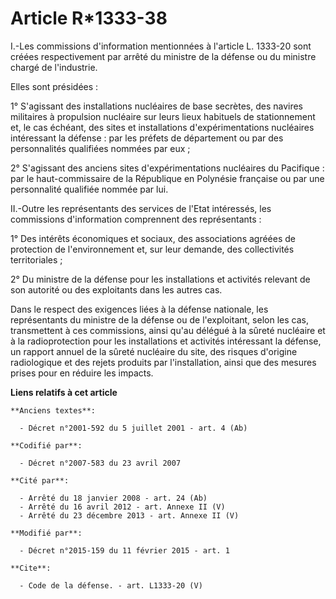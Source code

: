 # Article R*1333-38

I.-Les commissions d'information mentionnées à l'article L. 1333-20 sont créées respectivement par arrêté du ministre de la
défense ou du ministre chargé de l'industrie. 

Elles sont présidées : 

1° S'agissant des installations nucléaires de base secrètes, des navires militaires à propulsion nucléaire sur leurs lieux
habituels de stationnement et, le cas échéant, des sites et installations d'expérimentations nucléaires intéressant la
défense : par les préfets de département ou par des personnalités qualifiées nommées par eux ; 

2° S'agissant des anciens sites d'expérimentations nucléaires du Pacifique : par le haut-commissaire de la République en
Polynésie française ou par une personnalité qualifiée nommée par lui. 

II.-Outre les représentants des services de l'Etat intéressés, les commissions d'information comprennent des représentants : 

1° Des intérêts économiques et sociaux, des associations agréées de protection de l'environnement et, sur leur demande, des
collectivités territoriales ; 

2° Du ministre de la défense pour les installations et activités relevant de son autorité ou des exploitants dans les autres
cas. 

Dans le respect des exigences liées à la défense nationale, les représentants du ministre de la défense ou de l'exploitant,
selon les cas, transmettent à ces commissions, ainsi qu'au délégué à la sûreté nucléaire et à la radioprotection pour les
installations et activités intéressant la défense, un rapport annuel de la sûreté nucléaire du site, des risques d'origine
radiologique et des rejets produits par l'installation, ainsi que des mesures prises pour en réduire les impacts.

**Liens relatifs à cet article**

	**Anciens textes**:

	  - Décret n°2001-592 du 5 juillet 2001 - art. 4 (Ab)

	**Codifié par**:

	  - Décret n°2007-583 du 23 avril 2007

	**Cité par**:

	  - Arrêté du 18 janvier 2008 - art. 24 (Ab)
	  - Arrêté du 16 avril 2012 - art. Annexe II (V)
	  - Arrêté du 23 décembre 2013 - art. Annexe II (V)

	**Modifié par**:

	  - Décret n°2015-159 du 11 février 2015 - art. 1

	**Cite**:

	  - Code de la défense. - art. L1333-20 (V)
